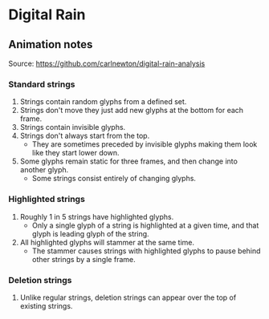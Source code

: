 # Digital Rain

## Animation notes

Source: https://github.com/carlnewton/digital-rain-analysis

### Standard strings

1. Strings contain random glyphs from a defined set.
1. Strings don't move they just add new glyphs at the bottom for each frame.
1. Strings contain invisible glyphs.
1. Strings don't always start from the top.
    * They are sometimes preceded by invisible glyphs making them look like they start lower down.
1. Some glyphs remain static for three frames, and then change into another glyph.
    * Some strings consist entirely of changing glyphs.

### Highlighted strings

1. Roughly 1 in 5 strings have highlighted glyphs.
    * Only a single glyph of a string is highlighted at a given time, and that glyph is leading glyph of the string.
1. All highlighted glyphs will stammer at the same time.
    * The stammer causes strings with highlighted glyphs to pause behind other strings by a single frame.

### Deletion strings

1. Unlike regular strings, deletion strings can appear over the top of existing strings.
